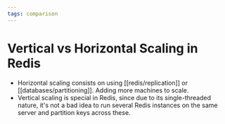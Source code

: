 ```yaml
---
tags: comparison
---
```


# Vertical vs Horizontal Scaling in Redis
* Horizontal scaling consists on using [[redis/replication]] or [[databases/partitioning]]. Adding more machines to scale.
* Vertical scaling is special in Redis, since due to its single-threaded nature, it's not a bad idea to run several Redis instances on the same server and partition keys across these.

